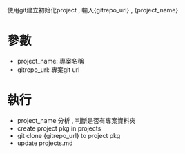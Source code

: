 使用git建立初始化project , 輸入{gitrepo_url} , {project_name}

# 參數
- project_name: 專案名稱
- gitrepo_url: 專案git url

# 執行
- project_name 分析 , 判斷是否有專案資料夾
- create project pkg in projects
- git clone {gitrepo_url} to project pkg
- update projects.md